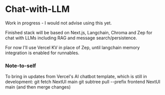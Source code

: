 # Chat-with-LLM
Work in progress - I would not advise using this yet.

Finished stack will be based on Next.js, Langchain, Chroma and Zep for chat with LLMs including RAG and message search/persistence.
 
For now I'll use Vercel KV in place of Zep, until langchain memory integration is enabled for runnables.

### Note-to-self
To bring in updates from Vercel's AI chatbot template, which is still in development:
git fetch NextUI main
git subtree pull --prefix frontend NextUI main
(and then merge changes)

